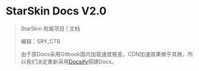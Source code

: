 # StarSkin Docs V2.0
> StarSkin 附属项目 | 文档
>
> 编辑：SRY_CTB
>
> 由于原Docs采用Gitbook国内加载速度极差，CDN加速效果微乎其微，所以我们决定重新采用[Docsify](https://docsify.js.org)搭建Docs。


